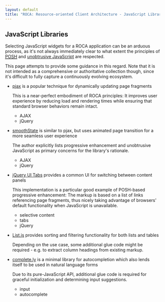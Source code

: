 ```yaml
---
layout: default
title: "ROCA: Resource-oriented Client Architecture - JavaScript Libraries"
---
```


<link rel="stylesheet" href="css/libraries.css">

JavaScript Libraries
--------------------

Selecting JavaScript widgets for a ROCA application can be an arduous process,
as it's not always immediately clear to what extent the principles of
<a href="http://microformats.org/wiki/posh"><abbr title="Plain Old Semantic HTML">POSH</abbr></a>
and
[unobtrusive JavaScript](http://en.wikipedia.org/wiki/Unobtrusive_JavaScript)
are respected.

This page attempts to provide some guidance in this regard. Note that it is not
intended as a comprehensive or authoritative collection though, since it's
difficult to fully capture a continuously evolving ecosystem.

* [pjax](https://github.com/defunkt/jquery-pjax) is a popular technique for
  dynamically updating page fragments

  This is a near-perfect embodiment of ROCA principles: It improves user
  experience by reducing load and rendering times while ensuring that standard
  browser behaviors remain intact.

  * AJAX
  * jQuery

* [smoothState](http://weblinc.github.io/jquery.smoothState.js/) is similar to
  pjax, but uses animated page transition for a more seamless user experience

  The author explicitly lists progressive enhancement and unobtrusive
  JavaScript as primary concerns for the library's rationale.

  * AJAX
  * jQuery

* [jQuery UI Tabs](http://jqueryui.com/tabs/) provides a common UI for switching
  between content panels

  This implementation is a particular good example of POSH-based progressive
  enhancement: The markup is based on a list of links referencing page
  fragments, thus nicely taking advantage of browsers' default functionality
  when JavaScript is unavailable.

  * selective content
  * tabs
  * jQuery

* [List.js](https://github.com/javve/list.js) provides sorting and filtering
  functionality for both lists and tables

  Depending on the use case, some additional glue code might be required - e.g.
  to extract column headings from existing markup.

* [complete.ly](http://complete-ly.appspot.com) is a minimal library for
  autocompletion which also lends itself to be used in natural language forms

  Due to its pure-JavaScript API, additional glue code is required for graceful
  initialization and determining input suggestions.

  * input
  * autocomplete
